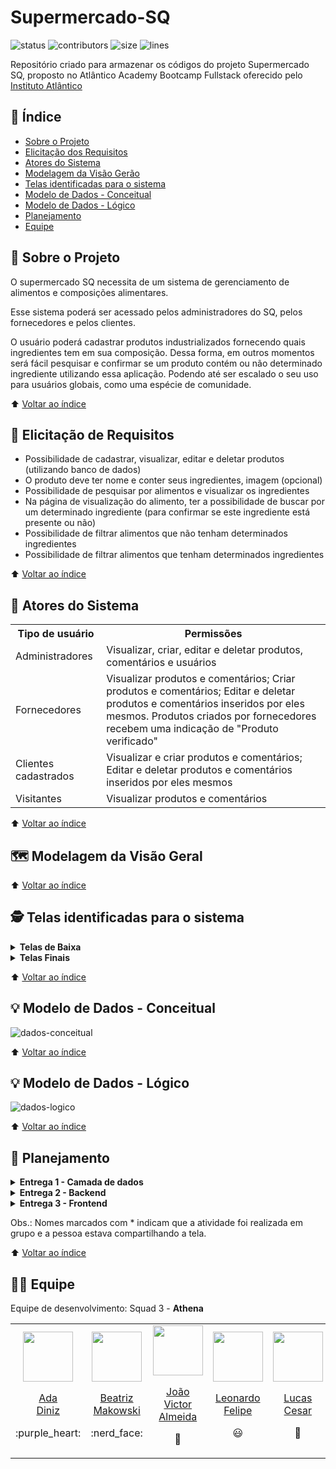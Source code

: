 # Supermercado-SQ
![status](https://img.shields.io/badge/status-under%20development-yellow)
![contributors](https://img.shields.io/github/contributors/Athena-Atlantico-Bootcamp/Supermercado-SQ)
![size](https://img.shields.io/github/repo-size/Athena-Atlantico-Bootcamp/Supermercado-SQ) 
![lines](https://img.shields.io/tokei/lines/github.com/Athena-Atlantico-Bootcamp/Supermercado-SQ)

Repositório criado para armazenar os códigos do projeto Supermercado SQ, proposto no Atlântico Academy Bootcamp Fullstack oferecido pelo [Instituto Atlântico](https://www.linkedin.com/company/instituto-atlantico/)

## :open_book: Índice
* [Sobre o Projeto](#speech_balloon-sobre-o-projeto)
* [Elicitação dos Requisitos](#memo-elicitação-de-requisitos)
* [Atores do Sistema](#busts_in_silhouette-atores-do-sistema)
* [Modelagem da Visão Gerão](#world_map-modelagem-da-visão-geral)
* [Telas identificadas para o sistema](#detective-telas-identificadas-para-o-sistema)
* [Modelo de Dados - Conceitual](#bulb-modelo-de-dados---conceitual)
* [Modelo de Dados - Lógico](#bulb-modelo-de-dados---lógico)
* [Planejamento](#memo-planejamento)
* [Equipe](https://github.com/Athena-Atlantico-Bootcamp/Supermercado-SQ/edit/main/README.md#man_technologist-equipe)


## :speech_balloon: Sobre o Projeto

O supermercado SQ necessita de um sistema de gerenciamento de alimentos e composições alimentares.

Esse sistema poderá ser acessado pelos administradores do SQ, pelos fornecedores e pelos clientes.

O usuário poderá cadastrar produtos industrializados fornecendo quais ingredientes tem em sua composição. Dessa forma, em outros momentos será fácil pesquisar e confirmar se um produto contém ou não determinado ingrediente utilizando essa aplicação. Podendo até ser escalado o seu uso para usuários globais, como uma espécie de comunidade.

⬆️ [Voltar ao índice](https://github.com/Athena-Atlantico-Bootcamp/Supermercado-SQ#open_book-%C3%ADndice)

## :memo: Elicitação de Requisitos
* Possibilidade de cadastrar, visualizar, editar e deletar produtos (utilizando banco de dados)
* O produto deve ter nome e conter seus ingredientes, imagem (opcional)
* Possibilidade de pesquisar por alimentos e visualizar os ingredientes
* Na página de visualização do alimento, ter a possibilidade de buscar por um determinado ingrediente (para confirmar se este ingrediente está presente ou não)
* Possibilidade de filtrar alimentos que não tenham determinados ingredientes
* Possibilidade de filtrar alimentos que tenham determinados ingredientes

⬆️ [Voltar ao índice](https://github.com/Athena-Atlantico-Bootcamp/Supermercado-SQ#open_book-%C3%ADndice)

## :busts_in_silhouette: Atores do Sistema
<table>
  <tr>
    <th>Tipo de usuário</th>
    <th>Permissões</th>
  </tr>
  <tr>
    <td>Administradores</td>
    <td>Visualizar, criar, editar e deletar produtos, comentários e usuários</td>
  </tr>
    <tr>
    <td>Fornecedores</td>
    <td>
      Visualizar produtos e comentários; Criar produtos e comentários; Editar e deletar produtos e comentários inseridos por eles mesmos. 
      Produtos criados por fornecedores recebem uma indicação de "Produto verificado"  
    </td>
  </tr>
  <tr>
    <td>Clientes cadastrados</td>
    <td>Visualizar e criar produtos e comentários; Editar e deletar produtos e comentários inseridos por eles mesmos</td>
  </tr>
  <tr>
    <td>Visitantes</td>
    <td>Visualizar produtos e comentários</td>
  </tr>
</table>

⬆️ [Voltar ao índice](https://github.com/Athena-Atlantico-Bootcamp/Supermercado-SQ#open_book-%C3%ADndice)


## :world_map: Modelagem da Visão Geral


⬆️ [Voltar ao índice](https://github.com/Athena-Atlantico-Bootcamp/Supermercado-SQ#open_book-%C3%ADndice)

## :detective: Telas identificadas para o sistema
<details>
  <summary><b>Telas de Baixa</b></summary>
  
  * Preview:
  ![Capturar3](https://user-images.githubusercontent.com/86008015/174412651-8aa52813-944c-4fc8-ac03-a20f9550f987.PNG)
  
  * Projeto Figma disponível [[neste link.]](https://www.figma.com/proto/ZuS1mbadHOKmXhdriiilsB/Athena?node-id=46%3A10526&scaling=scale-down-width&page-id=41%3A10471&starting-point-node-id=41%3A10472)
  
</details>
<details>
  <summary><b>Telas Finais</b></summary>
  [Em desenvolvimento]
</details>

⬆️ [Voltar ao índice](https://github.com/Athena-Atlantico-Bootcamp/Supermercado-SQ#open_book-%C3%ADndice)

## :bulb: Modelo de Dados - Conceitual 
![dados-conceitual](https://user-images.githubusercontent.com/100374064/170592575-a8211d3a-3fef-47e3-8df2-68595f9cbab5.jpeg)


⬆️ [Voltar ao índice](https://github.com/Athena-Atlantico-Bootcamp/Supermercado-SQ#open_book-%C3%ADndice)

## :bulb: Modelo de Dados - Lógico 
![dados-logico](https://user-images.githubusercontent.com/100374064/170592780-9f3eea03-d9b9-4a49-af98-eb5c9a593acb.jpeg)


⬆️ [Voltar ao índice](https://github.com/Athena-Atlantico-Bootcamp/Supermercado-SQ#open_book-%C3%ADndice)

## :memo: Planejamento

<details>
  <summary><b>Entrega 1 - Camada de dados</b></summary>
  <table>
    <tr>
      <th>Feature</th>
      <th>Stories</th>
      <th>Tasks</th>
      <th>Responsáveis</th>
      <th>Prazo</th>
    </tr>
    <tr>
      <td rowspan="5" align="center"><b>Organizar o Squad</b></td>
      <td rowspan="2">Divisão de tarefas dentro do time</td>
      <td>Falar sobre seus interesses</td>
      <td align="center">Todos</td>
      <td align="center">04/22</td>
    </tr>
    <tr>
      <td>Listar suas skills</td>
      <td align="center">Todos</td>
      <td align="center">04/22</td>
    </tr>
    <tr>
      <td rowspan="3">Planejamento preliminar</td>
      <td>Fazer um brainstorming de ideias sobre o projeto</td>
      <td align="center">Todos</td>
      <td align="center">04/22</td>
    </tr>
    <tr>
      <td>Listar e dividir as tarefas e responsabilidades</td>
      <td align="center">Todos</td>
      <td align="center">04/22</td>
    </tr>
    <tr>
      <td>Decidir dia e horário da reunião semanal</td>
      <td align="center">Todos</td>
      <td align="center">04/22</td>
    </tr>
    <tr>
      <td rowspan="6" align="center"><b>Camada de Dados</b></td>
      <td rowspan="2">Modelagem de dados</td>
      <td>Realizar a modelagem conceitual</td>
      <td align="center">Ada<b>*</b></td>
      <td align="center">19/05/2022</td>
    </tr>
    <tr>
      <td>Realizar a modelagem lógica</td>
      <td align="center">Ada<b>*</b></td>
      <td align="center">19/05/2022</td>
    </tr>
    <tr>
      <td>Modelagem de Caso de Uso</td>
      <td>Realizar a modelagem de caso de uso</td>
      <td align="center">Luiza<b>*</b></td>
      <td align="center">19/05/2022</td>
    </tr>
    <tr>
      <td>Revisão</td>
      <td>Revisar as modelagens com a professora / monitores</td>
      <td align="center">Todos</td>
      <td align="center">18/05/2022</td>
    </tr>
    <tr>
      <td rowspan="2">Banco de dados</td>
      <td>Decidir qual BD vamos utilizar</td>
      <td align="center">Todos</td>
      <td align="center">30/04/2022</td>
    </tr>
    <tr>
      <td>Criar o banco de dados</td>
      <td align="center">Anderson<b>*</b></td>
      <td align="center">19/05/2022</td>
    </tr>
    <tr>
      <td rowspan="2" align="center"><b>Entrega 01</b></td>
      <td rowspan="2">Realizar entrega 01 - Módulo Inicial</td>
      <td>Entregar Camada de dados</td>
      <td align="center">Luiza</td>
      <td align="center">21/05/2022</td>
    </tr>
    <tr>
      <td>Entregar o projeto de implementação / divisão das atividades</td>
      <td align="center">Luiza / Beatriz</td>
      <td align="center">21/05/2022</td>
    </tr>
  </table>
</details>

<details>
  <summary><b>Entrega 2 - Backend</b></summary>
  <table>
    <tr>
      <th>Feature</th>
      <th>Stories</th>
      <th>Tasks</th>
      <th>Responsáveis</th>
      <th>Prazo</th>
    </tr>
    <tr>
      <td rowspan="11" align="center"><b>Backend</b></td>
      <td>Escolher a tecnologia backend</td>
      <td>Discutir e decidir em grupo</td>
      <td align="center">Todos</td>
      <td align="center">22/05/2022</td>
    </tr>
    <tr>
      <td>Models component</td>
      <td>Implementar o models component</td>
      <td align="center">Beatriz*</td>
      <td align="center">05/06/2022</td>
    </tr>
    <tr>
      <td>CRUD Usuários</td>
      <td>Implementar o CRUD de usuários (rotas e controllers)</td>
      <td align="center">Beatriz / Anderson</td>
      <td align="center">05/06/2022</td>
    </tr>
    <tr>
      <td>CRUD Produtos</td>
      <td>Implementar o CRUD de produtos (rotas e controllers)</td>
      <td align="center">Luiza</td>
      <td align="center">07/06/2022</td>
    </tr>
    <tr>
      <td>CRUD Comentários</td>
      <td>Implementar o CRUD de comentários (rotas e controllers)</td>
      <td align="center">Ada / Leonardo / Lucas / João</td>
      <td align="center">12/06/2022</td>
    </tr>
    <tr>
      <td rowspan="2">Conectar backend com o banco de dados e testar conexão</td>
      <td>Implementar a conexão string para base de dados</td>
      <td align="center">Todos</td>
      <td align="center">18/06/2022</td>
    </tr>
    <tr>
      <td>Testar a conexão usando o Insomnia</td>
      <td align="center">Todos</td>
      <td align="center">18/06/2022</td>
    </tr>
    <tr>
      <td>Login e autenticação</td>
      <td>Implementar autenticação com JWT e Bcrypt</td>
      <td align="center">Luiza*</td>
      <td align="center">14/06/2022</td>
    </tr>
    <tr>
      <td>Documentação da API</td>
      <td>Documentação das rotas e schemas através do Swagger</td>
      <td align="center">Beatriz</td>
      <td align="center">18/06/2022</td>
    </tr>
    <tr>
      <td>Deploy do Banco de Dados</td>
      <td>Deploy através do Heroku</td>
      <td align="center">Lucas*</td>
      <td align="center">16/06/2022</td>
    </tr>
    <tr>
      <td>Deploy da API</td>
      <td>Deploy através do Heroku</td>
      <td align="center">João*</td>
      <td align="center">18/06/2022</td>
    </tr>
    <tr>
      <td align="center"><b>Entrega 02</b></td>
      <td>Realizar entrega 02 - Módulo Intermediário</td>
      <td>Entregar API testada e funcional (requisições) através de um repositório no GitHub</td>
      <td align="center"></td>
      <td align="center">18/06/2022</td>
    </tr>
  </table>
</details>

<details>
  <summary><b>Entrega 3 - Frontend</b></summary>
</details>

Obs.: Nomes marcados com * indicam que a atividade foi realizada em grupo e a pessoa estava compartilhando a tela.

⬆️ [Voltar ao índice](https://github.com/Athena-Atlantico-Bootcamp/Supermercado-SQ#open_book-%C3%ADndice)

## :man_technologist: Equipe
Equipe de desenvolvimento: Squad 3 - **Athena**

<table align="center">
  <tr align="center">
    <td>
      <a href="https://github.com/adaDiniz">
        <img src="https://avatars.githubusercontent.com/u/100374064?v=4" width=80 />
        <p>Ada<br/d>Diniz</p>
      </a>
      <p>:purple_heart:</p>
    </td>
    <td>
      <a href="https://github.com/beatrizmakowski">
        <img src="https://avatars.githubusercontent.com/u/86008015?v=4" width=80 />
        <p>Beatriz<br/>Makowski</p>
      </a>
      <p>:nerd_face:</p>
    </td>
    <td>
      <a href="https://github.com/joaovictorgit">
        <img src="https://avatars.githubusercontent.com/u/61315569?v=4" width=80 />
        <p>João Victor<br/>Almeida</p>
      </a>
      <p>🌌</p>
    </td>
    <td>
        <a href="https://github.com/leonardo-felipe">
          <img src="https://avatars.githubusercontent.com/u/60754433?v=4" width=80 />
          <p>Leonardo<br/>Felipe</p>
        </a>
        <p>😃</p>
     </td>
     <td>
        <a href="https://github.com/lucasoliv21">
          <img src="https://avatars.githubusercontent.com/u/73923109?v=4" width=80 />
          <p>Lucas<br/>Cesar</p>
        </a>
        <p>🌌</p>
      </td>
       <td>
        <a href="https://github.com/LuizaGA">
          <img src="https://avatars.githubusercontent.com/u/89354119?v=4" width=80 />
          <p>Luiza<br/>GA</p>
        </a>
        <p>:star2:</p>
      </td>
     <td>
      <a href="https://github.com/PauloAndersonN">
        <img src="https://avatars.githubusercontent.com/u/6969530?v=4" width=80 />
        <p>Anderson<br/>#</p>
      </a>
      <p>🌌</p>
    </td>
  </tr> 
   
</table>
